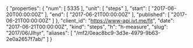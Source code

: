 {
  "properties": {
    "num": [
      5335
    ],
    "unit": [
      "steps"
    ],
    "start": [
      "2017-06-20T00:00:00Z"
    ],
    "end": [
      "2017-06-21T00:00:00Z"
    ],
    "published": [
      "2017-06-21T00:00:00Z"
    ]
  },
  "client_id": "https://www-api.jvt.me/fit",
  "date": "2017-06-21T00:00:00Z",
  "kind": "steps",
  "h": "h-measure",
  "slug": "2017/06/Jlhyr",
  "aliases": [
    "/mf2/0eac8bc9-3d3e-4979-9b63-2e0a2657f7ab/"
  ]
}
